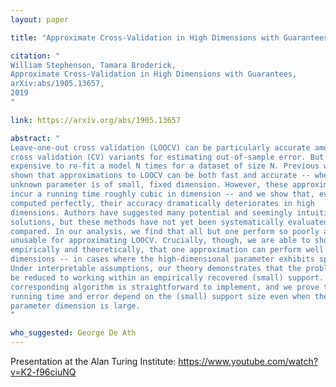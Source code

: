```yaml
---
layout: paper

title: "Approximate Cross-Validation in High Dimensions with Guarantees"

citation: "
William Stephenson, Tamara Broderick,
Approximate Cross-Validation in High Dimensions with Guarantees,
arXiv:abs/1905.13657,
2019
"

link: https://arxiv.org/abs/1905.13657

abstract: "
Leave-one-out cross validation (LOOCV) can be particularly accurate among 
cross validation (CV) variants for estimating out-of-sample error. But it is 
expensive to re-fit a model N times for a dataset of size N. Previous work has 
shown that approximations to LOOCV can be both fast and accurate -- when the 
unknown parameter is of small, fixed dimension. However, these approximations 
incur a running time roughly cubic in dimension -- and we show that, even when 
computed perfectly, their accuracy dramatically deteriorates in high 
dimensions. Authors have suggested many potential and seemingly intuitive 
solutions, but these methods have not yet been systematically evaluated or 
compared. In our analysis, we find that all but one perform so poorly as to be 
unusable for approximating LOOCV. Crucially, though, we are able to show, both 
empirically and theoretically, that one approximation can perform well in high
dimensions -- in cases where the high-dimensional parameter exhibits sparsity.
Under interpretable assumptions, our theory demonstrates that the problem can 
be reduced to working within an empirically recovered (small) support. The
corresponding algorithm is straightforward to implement, and we prove that its
running time and error depend on the (small) support size even when the full 
parameter dimension is large.
"

who_suggested: George De Ath
---
```


Presentation at the Alan Turing Institute: <https://www.youtube.com/watch?v=K2-f96ciuNQ>